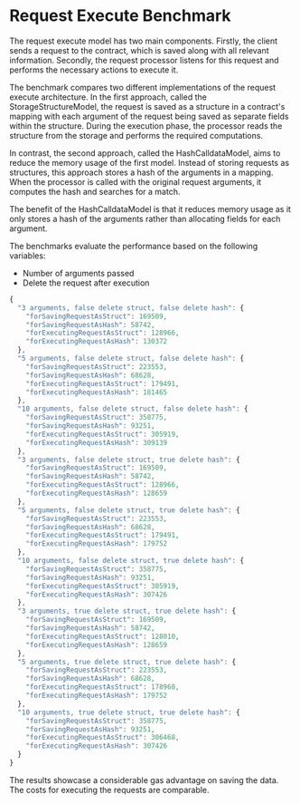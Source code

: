 # Request Execute Benchmark

The request execute model has two main components. Firstly, the client sends a request to the contract, which is saved along with all relevant information. Secondly, the request processor listens for this request and performs the necessary actions to execute it.

The benchmark compares two different implementations of the request execute architecture. In the first approach, called the StorageStructureModel, the request is saved as a structure in a contract's mapping with each argument of the request being saved as separate fields within the structure. During the execution phase, the processor reads the structure from the storage and performs the required computations.

In contrast, the second approach, called the HashCalldataModel, aims to reduce the memory usage of the first model. Instead of storing requests as structures, this approach stores a hash of the arguments in a mapping. When the processor is called with the original request arguments, it computes the hash and searches for a match.

The benefit of the HashCalldataModel is that it reduces memory usage as it only stores a hash of the arguments rather than allocating fields for each argument.

The benchmarks evaluate the performance based on the following variables:

- Number of arguments passed
- Delete the request after execution

```js
{
  "3 arguments, false delete struct, false delete hash": {
    "forSavingRequestAsStruct": 169509,
    "forSavingRequestAsHash": 58742,
    "forExecutingRequestAsStruct": 128966,
    "forExecutingRequestAsHash": 130372
  },
  "5 arguments, false delete struct, false delete hash": {
    "forSavingRequestAsStruct": 223553,
    "forSavingRequestAsHash": 68628,
    "forExecutingRequestAsStruct": 179491,
    "forExecutingRequestAsHash": 181465
  },
  "10 arguments, false delete struct, false delete hash": {
    "forSavingRequestAsStruct": 358775,
    "forSavingRequestAsHash": 93251,
    "forExecutingRequestAsStruct": 305919,
    "forExecutingRequestAsHash": 309139
  },
  "3 arguments, false delete struct, true delete hash": {
    "forSavingRequestAsStruct": 169509,
    "forSavingRequestAsHash": 58742,
    "forExecutingRequestAsStruct": 128966,
    "forExecutingRequestAsHash": 128659
  },
  "5 arguments, false delete struct, true delete hash": {
    "forSavingRequestAsStruct": 223553,
    "forSavingRequestAsHash": 68628,
    "forExecutingRequestAsStruct": 179491,
    "forExecutingRequestAsHash": 179752
  },
  "10 arguments, false delete struct, true delete hash": {
    "forSavingRequestAsStruct": 358775,
    "forSavingRequestAsHash": 93251,
    "forExecutingRequestAsStruct": 305919,
    "forExecutingRequestAsHash": 307426
  },
  "3 arguments, true delete struct, true delete hash": {
    "forSavingRequestAsStruct": 169509,
    "forSavingRequestAsHash": 58742,
    "forExecutingRequestAsStruct": 128010,
    "forExecutingRequestAsHash": 128659
  },
  "5 arguments, true delete struct, true delete hash": {
    "forSavingRequestAsStruct": 223553,
    "forSavingRequestAsHash": 68628,
    "forExecutingRequestAsStruct": 178968,
    "forExecutingRequestAsHash": 179752
  },
  "10 arguments, true delete struct, true delete hash": {
    "forSavingRequestAsStruct": 358775,
    "forSavingRequestAsHash": 93251,
    "forExecutingRequestAsStruct": 306468,
    "forExecutingRequestAsHash": 307426
  }
}
```

The results showcase a considerable gas advantage on saving the data. The costs for executing the requests are comparable.
